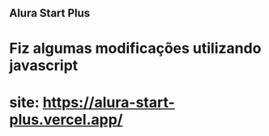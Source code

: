 ## Alura Start Plus

# Fiz algumas modificações utilizando javascript 

# site: https://alura-start-plus.vercel.app/
